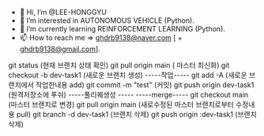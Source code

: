 - 👋 Hi, I’m @LEE-HONGGYU
- 👀 I’m interested in AUTONOMOUS VEHICLE (Python).
- 🌱 I’m currently learning REINFORCEMENT LEARNING (Python).
- 📫 How to reach me => ghdrb9138@naver.com [ + ghdrb9138@gmail.com].

<!---
LEE-HONGGYU/LEE-HONGGYU is a ✨ special ✨ repository because its `README.md` (this file) appears on your GitHub profile.
You can click the Preview link to take a look at your changes.
--->
git status (현재 브랜치 상태 확인)
git pull origin main ( 마스터 최신화)
git checkout -b dev-task1 (새로운 브랜치 생성)
-----작업-----
git add -A (새로운 브랜치에서 작업한내용 add)
git commit -m "test" (커밋)
git push origin dev-task1 (원격저장소에 푸쉬)
-----풀리퀘생성 -----
-----merge-----
git checkout main (마스터 브랜치로 변경)
git pull origin main (새로수정된 마스터 브랜치로부터 수정내용 pull)
git branch -d dev-task1 (브랜치 삭제)
git push origin :dev-task1 (브랜치 삭제)
